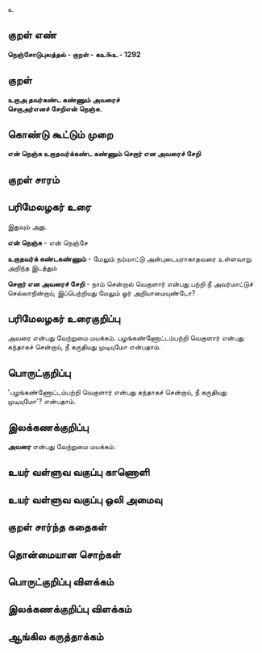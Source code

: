 உ

## குறள் எண் 

**நெஞ்சோடுபுலத்தல் - குறள் - கஉ௯உ - 1292**

## குறள் 

**உறாஅ தவர்கண்ட கண்ணும் அவரைச்  
செறாஅர்எனச் சேறிஎன் நெஞ்சு.** 

## கொண்டு கூட்டும் முறை

**என் நெஞ்சு உறாதவர்க்கண்ட கண்ணும் செறார் என அவரைச் சேறி**  

## குறள் சாரம் 


## பரிமேலழகர் உரை

இதுவும் அது. 

**என் நெஞ்சு** - என் நெஞ்சே 

**உறாதவர்க் கண்டகண்ணும்** - மேலும் நம்மாட்டு அன்புடையராகாதவரை உள்ளவாறு அறிந்த இடத்தும் 

**செறார் என அவரைச் சேறி** - நாம் சென்றால் வெகுளார் என்பது பற்றி நீ அவர்மாட்டுச் செல்லாநின்றாய், இப்பெற்றியது மேலும் ஓர் அறியாமையுண்டோ?

## பரிமேலழகர் உரைகுறிப்பு   

அவரை என்பது வேற்றுமை மயக்கம். பழங்கண்ணோட்டம்பற்றி வெகுளார் என்பது கந்தாகச் சென்றாய், நீ கருதியது முடியுமோ என்பதாம்.

## பொருட்குறிப்பு 

'பழங்கண்ணோட்டம்பற்றி வெகுளார் என்பது கந்தாகச் சென்றாய், நீ கருதியது முடியுமோ'? என்பதாம்.

## இலக்கணக்குறிப்பு  

**அவரை** என்பது வேற்றுமை மயக்கம்.

## உயர் வள்ளுவ வகுப்பு காணொளி


## உயர் வள்ளுவ வகுப்பு ஒலி அமைவு 

 
## குறள் சார்ந்த கதைகள் 


## தொன்மையான சொற்கள்


## பொருட்குறிப்பு விளக்கம்


## இலக்கணக்குறிப்பு விளக்கம்


## ஆங்கில கருத்தாக்கம் 


